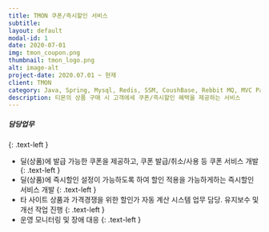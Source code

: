 ```yaml
---
title: TMON 쿠폰/즉시할인 서비스 
subtitle:
layout: default
modal-id: 1
date: 2020-07-01
img: tmon_coupon.png
thumbnail: tmon_logo.png
alt: image-alt
project-date: 2020.07.01 ~ 현재
client: TMON
category: Java, Spring, Mysql, Redis, SSM, CoushBase, Rebbit MQ, MVC Pattern, Spring Batch 등
description: 티몬의 상품 구매 시 고객에세 쿠폰/즉시할인 혜택을 제공하는 서비스
---
```

##### 담당업무
{: .text-left }
*  딜(상품)에 발급 가능한 쿠폰을 제공하고, 쿠폰 발급/취소/사용 등 쿠폰 서비스 개발
{: .text-left }
*  딜(상품)에 즉시할인 설정이 가능하도록 하여 할인 적용을 가능하게하는 즉시할인 서비스 개발 
{: .text-left }
* 타 사이트 상품과 가격경쟁을 위한 할인가 자동 계산 시스템 업무 담당. 유지보수 및 개선 작업 진행
{: .text-left } 
*  운영 모니터링 및 장애 대응
{: .text-left } 
 

